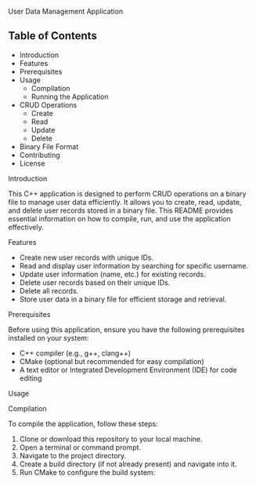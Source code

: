 User Data Management Application

Table of Contents
-----------------
- Introduction
- Features
- Prerequisites
- Usage
  - Compilation
  - Running the Application
- CRUD Operations
  - Create
  - Read
  - Update
  - Delete
- Binary File Format
- Contributing
- License

Introduction

This C++ application is designed to perform CRUD operations on a binary file to manage user data efficiently. It allows you to create, read, update, and delete user records stored in a binary file. This README provides essential information on how to compile, run, and use the application effectively.

Features

- Create new user records with unique IDs.
- Read and display user information by searching for specific username.
- Update user information (name, etc.) for existing records.
- Delete user records based on their unique IDs.
- Delete all  records.
- Store user data in a binary file for efficient storage and retrieval.

Prerequisites

Before using this application, ensure you have the following prerequisites installed on your system:

- C++ compiler (e.g., g++, clang++)
- CMake (optional but recommended for easy compilation)
- A text editor or Integrated Development Environment (IDE) for code editing

Usage

Compilation

To compile the application, follow these steps:

1. Clone or download this repository to your local machine.
2. Open a terminal or command prompt.
3. Navigate to the project directory.
4. Create a build directory (if not already present) and navigate into it.
5. Run CMake to configure the build system:
